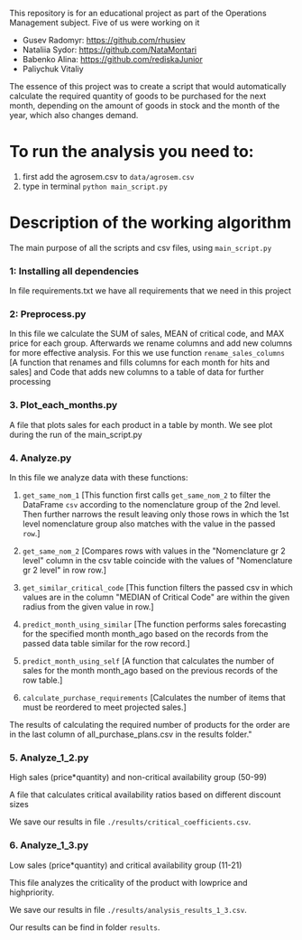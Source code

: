 This repository is for an educational project as part of the Operations Management subject. Five of us were working on it 

- Gusev Radomyr: https://github.com/rhusiev
- Nataliia Sydor: https://github.com/NataMontari
- Babenko Alina: https://github.com/rediskaJunior
- Paliychuk Vitaliy

The essence of this project was to create a script that would automatically calculate the required quantity of goods to be purchased for the next month, depending on the amount of goods in stock and the month of the year, which also changes demand.

# To run the analysis you need to:

1. first add the agrosem.csv to `data/agrosem.csv` 
2. type in terminal `python main_script.py`


# Description of the working algorithm

The main purpose of all the scripts and csv files, using `main_script.py`

### 1: Installing all dependencies 

In file requirements.txt we have all requirements that we need in this project

### 2: Preprocess.py 

In this file we calculate the SUM of sales, MEAN of critical code, and MAX price for each group. Afterwards we rename columns and add new columns for more effective analysis. For this we use function `rename_sales_columns` [A function that renames and fills columns for each month for hits and sales] and Code that adds new columns to a table of data for further processing

### 3. Plot_each_months.py

A file that plots sales for each product in a table by month. We see plot during the run of the main_script.py

### 4. Analyze.py

In this file we analyze data with these functions: 

1) `get_same_nom_1` 
[This function first calls `get_same_nom_2` to filter the DataFrame `csv` according to the nomenclature group of the 2nd level. Then further narrows the result leaving only those rows in which the 1st level nomenclature group also matches with the value in the passed `row`.] 

2) `get_same_nom_2`
[Compares rows with values ​​in the "Nomenclature gr 2 level" column in the csv table coincide with the values ​of "Nomenclature gr 2 level" in row row.]

3) `get_similar_critical_code`
[This function filters the passed csv in which values ​​are in the column "MEDIAN of Critical Code" are within the given radius from the given value in row.]

4) `predict_month_using_similar`
[The function performs sales forecasting for the specified month month_ago based on the records from the passed data table similar for the row record.]

5) `predict_month_using_self`
[A function that calculates the number of sales for the month month_ago based on the previous records of the row table.]

6) `calculate_purchase_requirements`
[Calculates the number of items that must be reordered to meet projected sales.]

The results of calculating the required number of products for the order are in the last column of all_purchase_plans.csv in the results folder."

### 5. Analyze_1_2.py

High sales (price*quantity) and non-critical availability group (50-99)

A file that calculates critical availability ratios based on different discount sizes

We save our results in file `./results/critical_coefficients.csv`.

### 6. Analyze_1_3.py

Low sales (price*quantity) and critical availability group (11-21)

This file analyzes the criticality of the product with lowprice and highpriority.

We save our results in file `./results/analysis_results_1_3.csv`.

Our results can be find in folder `results`.
